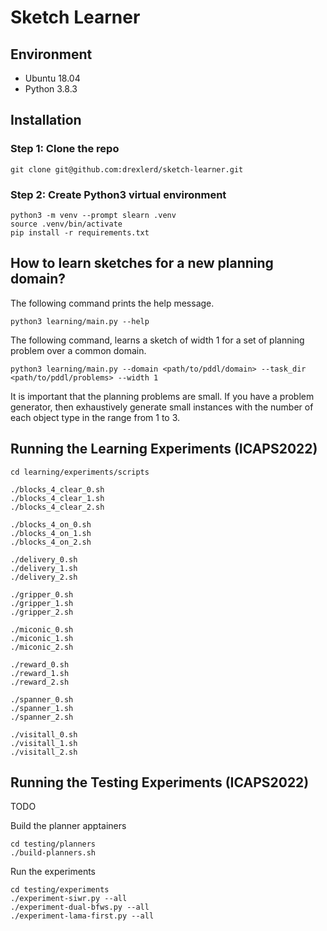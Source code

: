 # Sketch Learner

## Environment

- Ubuntu 18.04
- Python 3.8.3

## Installation

### Step 1: Clone the repo

```console
git clone git@github.com:drexlerd/sketch-learner.git
```

### Step 2: Create Python3 virtual environment

```console
python3 -m venv --prompt slearn .venv
source .venv/bin/activate
pip install -r requirements.txt
```

## How to learn sketches for a new planning domain?

The following command prints the help message.

```console
python3 learning/main.py --help
```

The following command, learns a sketch of width 1 for a set of planning problem over a common domain.

```console
python3 learning/main.py --domain <path/to/pddl/domain> --task_dir <path/to/pddl/problems> --width 1
```

It is important that the planning problems are small. If you have a problem generator, then exhaustively generate small instances with the number of each object type in the range from 1 to 3.


## Running the Learning Experiments (ICAPS2022)


```console
cd learning/experiments/scripts

./blocks_4_clear_0.sh
./blocks_4_clear_1.sh
./blocks_4_clear_2.sh

./blocks_4_on_0.sh
./blocks_4_on_1.sh
./blocks_4_on_2.sh

./delivery_0.sh
./delivery_1.sh
./delivery_2.sh

./gripper_0.sh
./gripper_1.sh
./gripper_2.sh

./miconic_0.sh
./miconic_1.sh
./miconic_2.sh

./reward_0.sh
./reward_1.sh
./reward_2.sh

./spanner_0.sh
./spanner_1.sh
./spanner_2.sh

./visitall_0.sh
./visitall_1.sh
./visitall_2.sh
```

## Running the Testing Experiments (ICAPS2022)

TODO

Build the planner apptainers

```console
cd testing/planners
./build-planners.sh
```

Run the experiments

```console
cd testing/experiments
./experiment-siwr.py --all
./experiment-dual-bfws.py --all
./experiment-lama-first.py --all
```